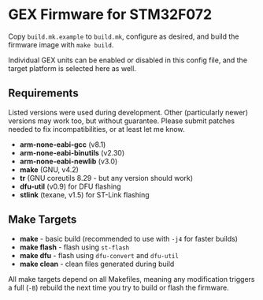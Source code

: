 # GEX Firmware for STM32F072

Copy `build.mk.example` to `build.mk`, configure as desired,
and build the firmware image with `make build`.

Individual GEX units can be enabled or disabled in this config file, and the target platform is selected here as well.

## Requirements

Listed versions were used during development. Other (particularly newer) versions may work too, but without guarantee. 
Please submit patches needed to fix incompatibilities, or at least let me know.

- **arm-none-eabi-gcc** (v8.1)
- **arm-none-eabi-binutils** (v2.30)
- **arm-none-eabi-newlib** (v3.0)
- **make** (GNU, v4.2)
- **tr** (GNU coreutils 8.29 - but any version should work)
- **dfu-util** (v0.9) for DFU flashing
- **stlink** (texane, v1.5) for ST-Link flashing

## Make Targets

- **make** - basic build (recommended to use with `-j4` for faster builds)
- **make flash** - flash using `st-flash`
- **make dfu** - flash using `dfu-convert` and `dfu-util`
- **make clean** - clean files generated during build

All make targets depend on all Makefiles, meaning any modification triggers a full (`-B`) 
rebuild the next time you try to build or flash the firmware.

